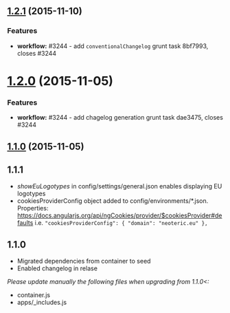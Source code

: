<a name="1.2.1"></a>
## [1.2.1](//compare/v1.1.1...v1.2.1) (2015-11-10)


### Features

* **workflow:** #3244 - add `conventionalChangelog` grunt task 8bf7993, closes #3244



<a name="1.2.0"></a>
# [1.2.0](//compare/v1.1.1...v1.2.0) (2015-11-05)


### Features

* **workflow:** #3244 - add chagelog generation grunt task dae3475, closes #3244

<a name="1.1.0"></a>
## [1.1.0](//compare/v1.1.1...v1.1.1) (2015-11-05)



## 1.1.1 
- *showEuLogotypes* in config/settings/general.json enables displaying EU logotypes
- cookiesProviderConfig object added to config/environments/*.json. 
  Properties: https://docs.angularjs.org/api/ngCookies/provider/$cookiesProvider#defaults
  i.e. 
  `
  	"cookiesProviderConfig": {
  		"domain": "neoteric.eu"
  	},
  `

## 1.1.0
- Migrated dependencies from container to seed
- Enabled changelog in relase

*Please update manually the following files when upgrading from 1.1.0<:*
- container.js
- apps/_includes.js 
